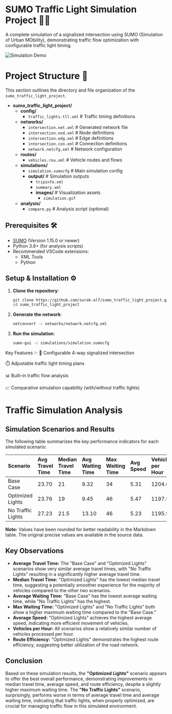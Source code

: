 # SUMO Traffic Light Simulation Project 🚦🚗

A complete simulation of a signalized intersection using SUMO (Simulation of Urban MObility), demonstrating traffic flow optimization with configurable traffic light timing.

![Simulation Demo](images/sumo.gif) 

# Project Structure 📂

This section outlines the directory and file organization of the `sumo_traffic_light_project`.

* **sumo_traffic_light_project/**
    * **config/**
        * `traffic_lights.tll.xml` # Traffic timing definitions
    * **networks/**
        * `intersection.net.xml` # Generated network file
        * `intersection.nod.xml` # Node definitions
        * `intersection.edg.xml` # Edge definitions
        * `intersection.con.xml` # Connection definitions
        * `network.netcfg.xml` # Network configuration
    * **routes/**
        * `vehicles.rou.xml` # Vehicle routes and flows
    * **simulations/**
        * `simulation.sumocfg` # Main simulation config
        * **output/** # Simulation outputs
            * `tripinfo.xml`
            * `summary.xml`
            * **images/** # Visualization assets
                * `simulation.gif`
    * **analysis/**
        * `compare.py` # Analysis script (optional)


## Prerequisites 🛠️

- [SUMO](https://www.eclipse.org/sumo/) (Version 1.15.0 or newer)
- Python 3.8+ (for analysis scripts)
- Recommended VSCode extensions:
  - XML Tools
  - Python

## Setup & Installation ⚙️

1. **Clone the repository**:
   ```bash
   git clone https://github.com/surak-alf/sumo_traffic_light_project.git
   cd sumo_traffic_light_project

2. **Generate the network**:
   ```bash
   netconvert -c networks/network.netcfg.xml

3. **Run the simulation**:
   ```bash
   sumo-gui -c simulations/simulation.sumocfg   

 Key Features ✨
🚥 Configurable 4-way signalized intersection

⏱️ Adjustable traffic light timing plans

📊 Built-in traffic flow analysis

📈 Comparative simulation capability (with/without traffic lights)  

# Traffic Simulation Analysis

## Simulation Scenarios and Results

The following table summarizes the key performance indicators for each simulated scenario:

| Scenario        | Avg Travel Time | Median Travel Time | Avg Waiting Time | Max Waiting Time | Avg Speed     | Vehicles per Hour | Route Efficiency |
| :-------------- | :-------------- | :----------------- | :--------------- | :--------------- | :------------ | :---------------- | :--------------- |
| Base Case       | 23.70           | 21                 | 9.32             | 34               | 5.31          | 1204.01           | 0.382            |
| Optimized Lights | 23.76           | 19                 | 9.45             | 46               | 5.47          | 1197.99           | 0.394            |
| No Traffic Lights | 27.23           | 21.5               | 13.10            | 46               | 5.23          | 1195.99           | 0.377            |

**Note:** Values have been rounded for better readability in the Markdown table. The original precise values are available in the source data.

## Key Observations 

* **Average Travel Time:** The "Base Case" and "Optimized Lights" scenarios show very similar average travel times, with "No Traffic Lights" resulting in a significantly higher average travel time.
* **Median Travel Time:** "Optimized Lights" has the lowest median travel time, suggesting a potentially smoother experience for the majority of vehicles compared to the other two scenarios.
* **Average Waiting Time:** "Base Case" has the lowest average waiting time, while "No Traffic Lights" has the highest.
* **Max Waiting Time:** "Optimized Lights" and "No Traffic Lights" both show a higher maximum waiting time compared to the "Base Case."
* **Average Speed:** "Optimized Lights" achieves the highest average speed, indicating more efficient movement of vehicles.
* **Vehicles per Hour:** All scenarios show a relatively similar number of vehicles processed per hour.
* **Route Efficiency:** "Optimized Lights" demonstrates the highest route efficiency, suggesting better utilization of the road network.

## Conclusion 

Based on these simulation results, the **"Optimized Lights"** scenario appears to offer the best overall performance, demonstrating improvements in median travel time, average speed, and route efficiency, despite a slightly higher maximum waiting time. The **"No Traffic Lights"** scenario, surprisingly, performs worse in terms of average travel time and average waiting time, indicating that traffic lights, when properly optimized, are crucial for managing traffic flow in this simulated environment.